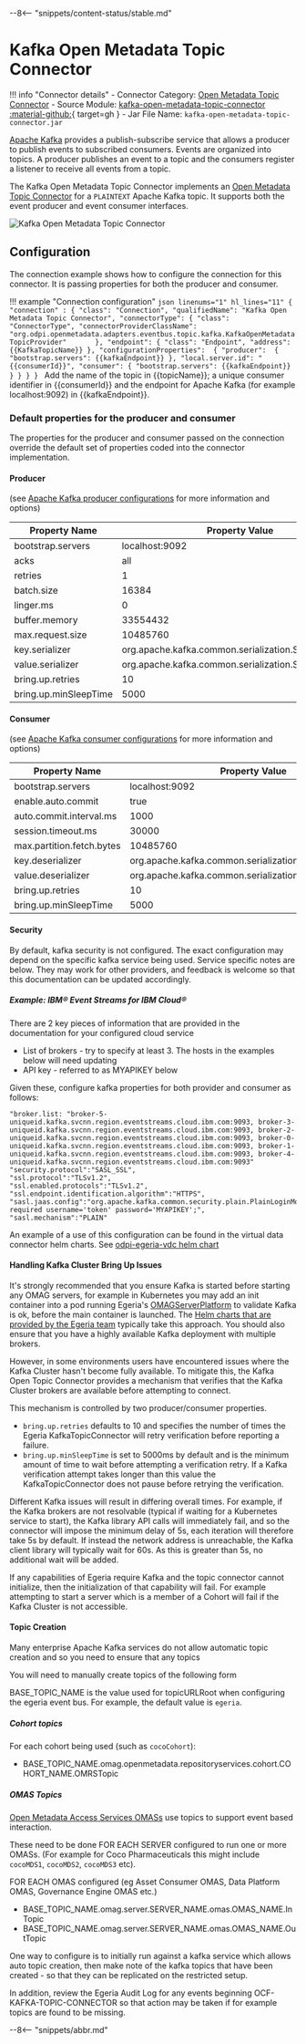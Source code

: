 <!-- SPDX-License-Identifier: CC-BY-4.0 -->
<!-- Copyright Contributors to the ODPi Egeria project. -->
  
--8<-- "snippets/content-status/stable.md"

# Kafka Open Metadata Topic Connector

!!! info "Connector details"
    - Connector Category: [Open Metadata Topic Connector](/concepts/open-metadata-topic-connector)
    - Source Module: [kafka-open-metadata-topic-connector :material-github:](https://github.com/odpi/egeria/tree/main/open-metadata-implementation/adapters/open-connectors/event-bus-connectors/open-metadata-topic-connectors/kafka-open-metadata-topic-connector){ target=gh }
    - Jar File Name: `kafka-open-metadata-topic-connector.jar`

[Apache Kafka](https://kafka.apache.org/) provides a publish-subscribe service that allows a producer to publish events to subscribed consumers.  Events are organized into topics.  A producer publishes an event to a topic and the consumers register a listener to receive all events from a topic.

The Kafka Open Metadata Topic Connector implements an [Open Metadata Topic Connector](/concepts/open-metadata-topic-connector) for a `PLAINTEXT` Apache Kafka topic.  It supports both the event producer and event consumer interfaces.

![Kafka Open Metadata Topic Connector](kafka-open-metadata-topic-connector.svg)

## Configuration

The connection example shows how to configure the connection for this connector.  It is passing properties for both the producer and consumer.

!!! example "Connection configuration"
    ```json linenums="1" hl_lines="11"
    {
        "connection" :
        {
            "class": "Connection",
            "qualifiedName": "Kafka Open Metadata Topic Connector",
            "connectorType":
            {
                "class": "ConnectorType",
                "connectorProviderClassName": "org.odpi.openmetadata.adapters.eventbus.topic.kafka.KafkaOpenMetadataTopicProvider"      
            },
            "endpoint":
            {
                "class": "Endpoint",
                "address": {{KafkaTopicName}}
            },
            "configurationProperties": 
            {
                "producer": 
                {
                    "bootstrap.servers": {{kafkaEndpoint}}
                },
                "local.server.id": "{{consumerId}}",
                "consumer":
                {
                    "bootstrap.servers": {{kafkaEndpoint}}
                }
            }
        }
    }
    ```
    Add the name of the topic in {{topicName}}; a unique consumer identifier in {{consumerId}} and the endpoint for Apache Kafka (for example localhost:9092) in {{kafkaEndpoint}}.


### Default properties for the producer and consumer

The properties for the producer and consumer passed on the connection override the default set of properties coded into the connector implementation.

#### Producer

(see [Apache Kafka producer configurations](http://kafka.apache.org/0100/documentation.html#producerconfigs) for more information and options)

| Property Name | Property Value |
|---------------|----------------|
| bootstrap.servers | localhost:9092 |
| acks              | all |
| retries | 1 |
| batch.size | 16384 |
| linger.ms | 0 |
| buffer.memory | 33554432 |
| max.request.size | 10485760 |
| key.serializer | org.apache.kafka.common.serialization.StringSerializer |
| value.serializer | org.apache.kafka.common.serialization.StringSerializer |
| bring.up.retries | 10 |
| bring.up.minSleepTime | 5000 |

#### Consumer

(see [Apache Kafka consumer configurations](http://kafka.apache.org/0100/documentation.html#newconsumerconfigs) for more information and options)

| Property Name | Property Value |
|----------------|-----------------|
| bootstrap.servers | localhost:9092 |
| enable.auto.commit | true |
| auto.commit.interval.ms | 1000 |
| session.timeout.ms | 30000 |
| max.partition.fetch.bytes | 10485760 |
| key.deserializer | org.apache.kafka.common.serialization.StringDeserializer |
| value.deserializer| org.apache.kafka.common.serialization.StringDeserializer |
| bring.up.retries | 10 |
| bring.up.minSleepTime | 5000 |

#### Security

By default, kafka security is not configured. The exact configuration may depend on the specific kafka service being used. Service specific notes
are below. They may work for other providers, and feedback is welcome so that this documentation can be updated accordingly.

##### Example: IBM® Event Streams for IBM Cloud®

There are 2 key pieces of information that are provided in the documentation for your configured cloud service

 * List of brokers - try to specify at least 3. The hosts in the examples below will need updating
 * API key - referred to as MYAPIKEY below
 
 Given these, configure kafka properties for both provider and consumer as follows:
```
"broker.list: "broker-5-uniqueid.kafka.svcnn.region.eventstreams.cloud.ibm.com:9093, broker-3-uniqueid.kafka.svcnn.region.eventstreams.cloud.ibm.com:9093, broker-2-uniqueid.kafka.svcnn.region.eventstreams.cloud.ibm.com:9093, broker-0-uniqueid.kafka.svcnn.region.eventstreams.cloud.ibm.com:9093, broker-1-uniqueid.kafka.svcnn.region.eventstreams.cloud.ibm.com:9093, broker-4-uniqueid.kafka.svcnn.region.eventstreams.cloud.ibm.com:9093"
"security.protocol":"SASL_SSL",
"ssl.protocol":"TLSv1.2",
"ssl.enabled.protocols":"TLSv1.2",
"ssl.endpoint.identification.algorithm":"HTTPS",
"sasl.jaas.config":"org.apache.kafka.common.security.plain.PlainLoginModule required username='token' password='MYAPIKEY';",
"sasl.mechanism":"PLAIN"
```
An example of a use of this configuration can be found in the virtual data connector helm charts. See [odpi-egeria-vdc helm chart](https://github.com/odpi/egeria-samples/tree/main/helm-charts/odpi-egeria-vdc)

#### Handling Kafka Cluster Bring Up Issues

It's strongly recommended that you ensure Kafka is started before starting any OMAG servers, for example in Kubernetes you may add an init container into a pod running Egeria's [OMAGServerPlatform](/concepts/omag-server-platform) to validate Kafka is ok, before the main container is launched. The [Helm charts that are provided by the Egeria team](/guides/operations/kubernetes) typically take this approach. You should also ensure that you have a highly available Kafka deployment with multiple brokers.

However, in some environments users have encountered issues where the Kafka Cluster hasn't become fully available. To mitigate this, the Kafka Open Topic Connector provides a mechanism that verifies that the Kafka Cluster brokers are available before attempting to connect.

This mechanism is controlled by two producer/consumer properties.

* `bring.up.retries` defaults to 10 and specifies the number of times the Egeria KafkaTopicConnector will retry verification before reporting a failure.
* `bring.up.minSleepTime` is set to 5000ms by default and is the minimum amount of time to wait before attempting a verification retry. 
If a Kafka verification attempt takes longer than this value the KafkaTopicConnector does not pause before retrying the verification. 

Different Kafka issues will result in differing overall times. For example, if the Kafka brokers are not resolvable (typical if waiting for a Kubernetes service to start), the Kafka library API calls will immediately fail, and so the connector will impose the minimum delay of 5s, each iteration will therefore take 5s by default. If instead the network address is unreachable, the Kafka client library will typically wait for 60s. As this is greater than 5s, no additional wait will be added.

If any capabilities of Egeria require Kafka and the topic connector cannot initialize, then the initialization of that capability will fail. For example attempting to start a server which is a member of a Cohort will fail if the Kafka Cluster is not accessible.

#### Topic Creation

Many enterprise Apache Kafka services do not allow automatic topic creation and so you need to ensure that any topics 

You will need to manually create topics of the following form

BASE_TOPIC_NAME is the value used for topicURLRoot when configuring the egeria event bus. For example, the default
value is `egeria`.

##### Cohort topics

For each cohort being used (such as `cocoCohort`):
 * BASE_TOPIC_NAME.omag.openmetadata.repositoryservices.cohort.COHORT_NAME.OMRSTopic
 
##### OMAS Topics

[Open Metadata Access Services OMASs](/services/omas) use topics to support event based interaction.

These need to be done FOR EACH SERVER configured to run one or more OMASs.
(For example for Coco Pharmaceuticals this might include `cocoMDS1`, `cocoMDS2`, `cocoMDS3` etc).

FOR EACH OMAS configured (eg Asset Consumer OMAS, Data Platform OMAS, Governance Engine OMAS etc.)

 * BASE_TOPIC_NAME.omag.server.SERVER_NAME.omas.OMAS_NAME.InTopic
 * BASE_TOPIC_NAME.omag.server.SERVER_NAME.omas.OMAS_NAME.OutTopic


One way to configure is to initially run against a kafka service which allows auto topic creation, then make note of the kafka
topics that have been created - so that they can be replicated on the restricted setup.

In addition, review the Egeria Audit Log for any events beginning OCF-KAFKA-TOPIC-CONNECTOR so that
action may be taken if for example topics are found to be missing.


--8<-- "snippets/abbr.md"


